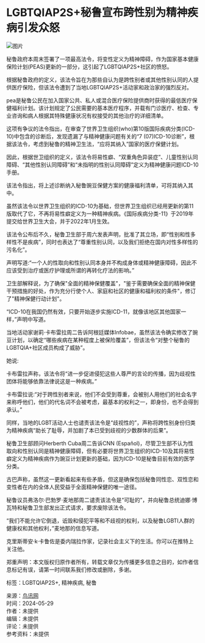 # LGBTQIAP2S+秘鲁宣布跨性别为精神疾病引发众怒

![图片](http://www.91fvw.com/file/upload/202405/29/180602411.jpg)

秘鲁政府本周末签署了一项最高法令，将变性定义为精神障碍，作为国家基本健康保险计划(PEAS)更新的一部分，这引起了LGBTQIAP2S+社区的愤怒。

根据秘鲁政府的定义，该法令旨在为那些自认为是跨性别者或其他性别认同的人提供医疗保险，但该法令遭到了当地LGBTQIAP2S+活动家和政治家的强烈反对。

pea是秘鲁公民在加入国家公共、私人或混合医疗保险提供商时获得的最低医疗保健福利计划。该计划规定了公民需要的基本医疗程序，并载有门诊医疗、检查、专业咨询和病人根据其特殊健康状况有权接受的其他治疗的详细清单。

这项有争议的法令指出，在审查了世界卫生组织(who)第10版国际疾病分类(ICD-10)中包含的诊断后，发现遗漏了与精神健康问题有关的“7 (07)ICD-10诊断”，根据该法令，考虑到秘鲁的精神卫生法，“应将其纳入”国家的医疗保健计划。

因此，根据世卫组织的定义，该法令将易性癖、“双重角色异装症”、儿童性别认同障碍、“其他性别认同障碍”和“未指明的性别认同障碍”定义为精神健康问题ICD-10手册。

该法令指出，将上述诊断纳入秘鲁豌豆保健方案的健康福利清单，可将其纳入其中。

虽然该法令以世界卫生组织的ICD-10为基础，但世界卫生组织已经用更新的第11版取代了它，不再将易性癖定义为一种精神疾病。《国际疾病分类-11》于2019年提交给世界卫生大会，并于2022年1月生效。

该法令公布后不久，秘鲁卫生部于周六发表声明，批准了其立场，即“性别和性多样性不是疾病”，同时也表达了“尊重性别认同，以及我们拒绝在国内对性多样性的污名化”。

声明写道:“一个人的性取向和性别认同本身并不构成身体或精神健康障碍，因此不应该受到治疗或医疗护理或所谓的再转化疗法的影响。”

卫生部解释说，为了确保"全面的精神保健覆盖"，"鉴于需要确保全面的精神保健干预措施的好处，作为充分行使个人、家庭和社区的健康和福利权的条件"，修订了"精神保健行动计划"。

“ICD-10在我国仍然有效，只要开始逐步实施ICD-11，就像该地区其他国家一样，”声明中写道。

当地活动家谢莉·卡布雷拉周二告诉阿根廷媒体Infobae，虽然该法令确实修改了豌豆计划，以确定“哪些疾病在某种程度上被保险覆盖”，但该法令“对整个秘鲁的LGBTQIA+社区成员构成了威胁”。

她说:

卡布雷拉声称，该法令将“进一步促进侵犯这些人尊严的言论的传播，因为歧视性团体将能够依靠法律说这是一种疾病。”

卡布雷拉说:“对于跨性别者来说，他们不会受到尊重，会被别人用他们的社会名字来称呼他们，他们的代名词不会被考虑，最基本的权利之一，即身份，也不会得到承认。”

同样，当地的LGBT活动人士也谴责该法令是“歧视性的”，声称将跨性别身份归类为精神疾病“助长了耻辱，并加剧了本已受到歧视的少数群体的后果”。

秘鲁卫生部顾问Herberth Cuba周二告诉CNN (Español)，尽管卫生部不认为性取向和性别认同是精神健康障碍，但有必要将世界卫生组织的ICD-10及其将易性癖定义为精神疾病作为豌豆计划更新的基础，因为ICD-10是秘鲁目前有效的医学分类。

古巴声称，虽然这一更新看起来有些矛盾，但这是确保包括秘鲁同性恋、双性恋和变性者在内的全体人民受益于全面精神保健的唯一途径。

秘鲁议员弗洛尔·巴勃罗·麦地那周二谴责该法令是“可耻的”，并向秘鲁总统迪娜·博瓦特和秘鲁卫生部发出正式请求，要求废除该法令。

“我们不能允许它倒退，诋毁和侵犯平等和不歧视的权利，以及秘鲁LGBTI人群的健康权和其他权利，”麦地那的信息写道。

克里斯蒂安·k·卡鲁佐是委内瑞拉作家，记录社会主义下的生活。你可以在推特上关注他。

郑重声明：本文版权归原作者所有，转载文章仅为传播更多信息之目的，如作者信息标记有误，请第一时间联系我们修改或删除，多谢。

标签：LGBTQIAP2S+, 精神疾病, 秘鲁 

来源：[鸟讯网](http://www.91fvw.com/news/)  
时间：2024-05-29  
作者：未提供  
编辑：未提供  
评论：未提供  
参考资料：未提供